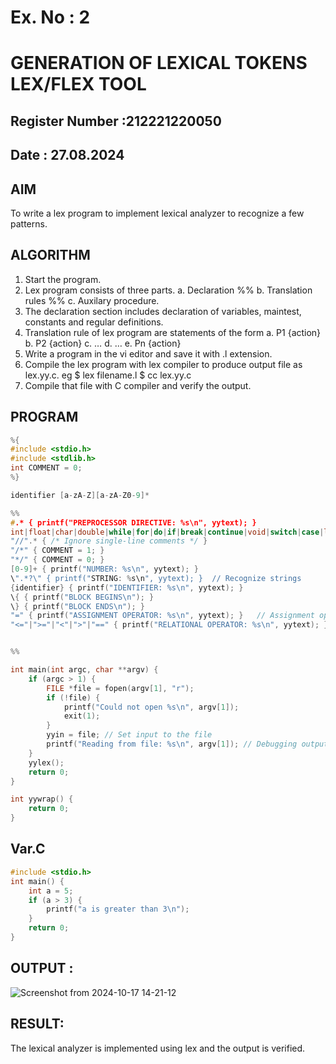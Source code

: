 # Ex. No : 2	

# GENERATION OF LEXICAL TOKENS LEX/FLEX TOOL

## Register Number :212221220050
## Date : 27.08.2024

## AIM   
To write a lex program to implement lexical analyzer to recognize a few patterns.

## ALGORITHM
1.	Start the program.
2.	Lex program consists of three parts.
    a.	Declaration %%
    b.	Translation rules %%
    c.	Auxilary procedure.
3.	The declaration section includes declaration of variables, maintest, constants and regular definitions.
4.	Translation rule of lex program are statements of the form
    a.	P1 {action}
    b.	P2 {action}
    c.	…
    d.	…
    e.	Pn {action}
5.	Write a program in the vi editor and save it with .l extension.
6.	Compile the lex program with lex compiler to produce output file as lex.yy.c. eg $ lex filename.l $ cc lex.yy.c
7.	Compile that file with C compiler and verify the output.

## PROGRAM
```c
%{
#include <stdio.h>
#include <stdlib.h>
int COMMENT = 0;
%}

identifier [a-zA-Z][a-zA-Z0-9]*

%%
#.* { printf("PREPROCESSOR DIRECTIVE: %s\n", yytext); }
int|float|char|double|while|for|do|if|break|continue|void|switch|case|long|struct|const|typedef|return|else|goto { printf("KEYWORD: %s\n", yytext); }
"//".* { /* Ignore single-line comments */ }
"/*" { COMMENT = 1; }
"*/" { COMMENT = 0; }
[0-9]+ { printf("NUMBER: %s\n", yytext); }
\".*?\" { printf("STRING: %s\n", yytext); }  // Recognize strings
{identifier} { printf("IDENTIFIER: %s\n", yytext); }
\{ { printf("BLOCK BEGINS\n"); }
\} { printf("BLOCK ENDS\n"); }
"=" { printf("ASSIGNMENT OPERATOR: %s\n", yytext); }   // Assignment operator
"<="|">="|"<"|">"|"==" { printf("RELATIONAL OPERATOR: %s\n", yytext); }  // Relational operators


%%

int main(int argc, char **argv) {
    if (argc > 1) {
        FILE *file = fopen(argv[1], "r");
        if (!file) {
            printf("Could not open %s\n", argv[1]);
            exit(1);
        }
        yyin = file; // Set input to the file
        printf("Reading from file: %s\n", argv[1]); // Debugging output
    }
    yylex();
    return 0;
}

int yywrap() {
    return 0;
}
```

## Var.C
```c
#include <stdio.h>
int main() {
    int a = 5;
    if (a > 3) {
        printf("a is greater than 3\n");
    }
    return 0;
}
```
## OUTPUT :
![Screenshot from 2024-10-17 14-21-12](https://github.com/user-attachments/assets/fbc567b4-67c3-42aa-9e2a-952dac5b850e)

## RESULT:
The lexical analyzer is implemented using lex and the output is verified.
